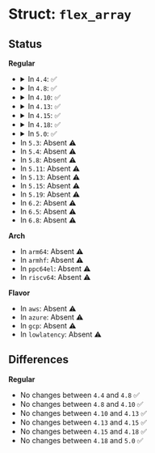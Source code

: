 # Struct: <code>flex_array</code>

## Status
<b>Regular</b>
<ul>
<li>
<details>
<summary>In <code>4.4</code>: ✅</summary>

```c
struct flex_array {
    int element_size;
    int total_nr_elements;
    int elems_per_part;
    struct reciprocal_value reciprocal_elems;
    struct flex_array_part * parts[0];
    char padding[4096];
};
```
</details>
</li>
<li>
<details>
<summary>In <code>4.8</code>: ✅</summary>

```c
struct flex_array {
    int element_size;
    int total_nr_elements;
    int elems_per_part;
    struct reciprocal_value reciprocal_elems;
    struct flex_array_part * parts[0];
    char padding[4096];
};
```
</details>
</li>
<li>
<details>
<summary>In <code>4.10</code>: ✅</summary>

```c
struct flex_array {
    int element_size;
    int total_nr_elements;
    int elems_per_part;
    struct reciprocal_value reciprocal_elems;
    struct flex_array_part * parts[0];
    char padding[4096];
};
```
</details>
</li>
<li>
<details>
<summary>In <code>4.13</code>: ✅</summary>

```c
struct flex_array {
    int element_size;
    int total_nr_elements;
    int elems_per_part;
    struct reciprocal_value reciprocal_elems;
    struct flex_array_part * parts[0];
    char padding[4096];
};
```
</details>
</li>
<li>
<details>
<summary>In <code>4.15</code>: ✅</summary>

```c
struct flex_array {
    int element_size;
    int total_nr_elements;
    int elems_per_part;
    struct reciprocal_value reciprocal_elems;
    struct flex_array_part * parts[0];
    char padding[4096];
};
```
</details>
</li>
<li>
<details>
<summary>In <code>4.18</code>: ✅</summary>

```c
struct flex_array {
    int element_size;
    int total_nr_elements;
    int elems_per_part;
    struct reciprocal_value reciprocal_elems;
    struct flex_array_part * parts[0];
    char padding[4096];
};
```
</details>
</li>
<li>
<details>
<summary>In <code>5.0</code>: ✅</summary>

```c
struct flex_array {
    int element_size;
    int total_nr_elements;
    int elems_per_part;
    struct reciprocal_value reciprocal_elems;
    struct flex_array_part * parts[0];
    char padding[4096];
};
```
</details>
</li>
<li>
In <code>5.3</code>: Absent ⚠️
</li>
<li>
In <code>5.4</code>: Absent ⚠️
</li>
<li>
In <code>5.8</code>: Absent ⚠️
</li>
<li>
In <code>5.11</code>: Absent ⚠️
</li>
<li>
In <code>5.13</code>: Absent ⚠️
</li>
<li>
In <code>5.15</code>: Absent ⚠️
</li>
<li>
In <code>5.19</code>: Absent ⚠️
</li>
<li>
In <code>6.2</code>: Absent ⚠️
</li>
<li>
In <code>6.5</code>: Absent ⚠️
</li>
<li>
In <code>6.8</code>: Absent ⚠️
</li>
</ul>
<b>Arch</b>
<ul>
<li>
In <code>arm64</code>: Absent ⚠️
</li>
<li>
In <code>armhf</code>: Absent ⚠️
</li>
<li>
In <code>ppc64el</code>: Absent ⚠️
</li>
<li>
In <code>riscv64</code>: Absent ⚠️
</li>
</ul>
<b>Flavor</b>
<ul>
<li>
In <code>aws</code>: Absent ⚠️
</li>
<li>
In <code>azure</code>: Absent ⚠️
</li>
<li>
In <code>gcp</code>: Absent ⚠️
</li>
<li>
In <code>lowlatency</code>: Absent ⚠️
</li>
</ul>

## Differences
<b>Regular</b>
<ul>
<li>
No changes between <code>4.4</code> and <code>4.8</code> ✅
</li>
<li>
No changes between <code>4.8</code> and <code>4.10</code> ✅
</li>
<li>
No changes between <code>4.10</code> and <code>4.13</code> ✅
</li>
<li>
No changes between <code>4.13</code> and <code>4.15</code> ✅
</li>
<li>
No changes between <code>4.15</code> and <code>4.18</code> ✅
</li>
<li>
No changes between <code>4.18</code> and <code>5.0</code> ✅
</li>
</ul>
